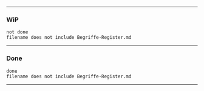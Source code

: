 
***
### WiP
```tasks
not done
filename does not include Begriffe-Register.md
```
***
### Done
```tasks
done
filename does not include Begriffe-Register.md
```
***